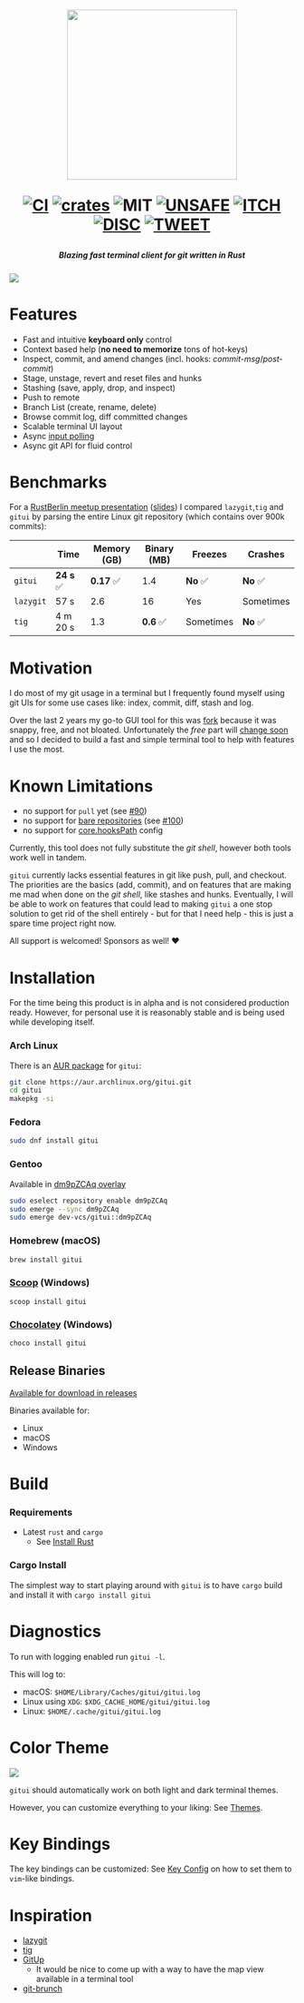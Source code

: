 <h1 align="center">
<img width="300px" src="assets/logo.png" />

[![CI][s0]][l0] [![crates][s1]][l1] ![MIT][s2] [![UNSAFE][s3]][l3] [![ITCH][s4]][l4] [![DISC][s5]][l5] [![TWEET][s6]][l6]

</h1>

[s0]: https://github.com/extrawurst/gitui/workflows/CI/badge.svg
[l0]: https://github.com/extrawurst/gitui/actions
[s1]: https://img.shields.io/crates/v/gitui.svg
[l1]: https://crates.io/crates/gitui
[s2]: https://img.shields.io/badge/license-MIT-blue.svg
[s3]: https://img.shields.io/badge/unsafe-forbidden-success.svg
[l3]: https://github.com/rust-secure-code/safety-dance/
[s4]: https://img.shields.io/badge/itch.io-ok-green
[l4]: https://extrawurst.itch.io/gitui
[s5]: https://img.shields.io/discord/723083834811220028.svg?logo=chat
[l5]: https://discord.gg/7TGFfuq
[s6]: https://img.shields.io/twitter/follow/extrawurst?label=follow&style=social
[l6]: https://twitter.com/intent/follow?screen_name=extrawurst

<h5 align="center">Blazing fast terminal client for git written in Rust</h1>

![](assets/demo.gif)

# Features

- Fast and intuitive **keyboard only** control
- Context based help (**no need to memorize** tons of hot-keys)
- Inspect, commit, and amend changes (incl. hooks: _commit-msg_/_post-commit_)
- Stage, unstage, revert and reset files and hunks
- Stashing (save, apply, drop, and inspect)
- Push to remote
- Branch List (create, rename, delete)
- Browse commit log, diff committed changes
- Scalable terminal UI layout
- Async [input polling](assets/perf_compare.jpg)
- Async git API for fluid control

# Benchmarks

For a [RustBerlin meetup presentation](https://youtu.be/rpilJV-eIVw?t=5334) ([slides](https://github.com/extrawurst/gitui-presentation)) I compared `lazygit`,`tig` and `gitui` by parsing the entire Linux git repository (which contains over 900k commits):

|           | Time        | Memory (GB) | Binary (MB) | Freezes   | Crashes   |
| --------- | ----------- | ----------- | ----------- | --------- | --------- |
| `gitui`   | **24 s** ✅ | **0.17** ✅ | 1.4         | **No** ✅ | **No** ✅ |
| `lazygit` | 57 s        | 2.6         | 16          | Yes       | Sometimes |
| `tig`     | 4 m 20 s    | 1.3         | **0.6** ✅  | Sometimes | **No** ✅ |

# Motivation

I do most of my git usage in a terminal but I frequently found myself using git UIs for some use cases like: index, commit, diff, stash and log.

Over the last 2 years my go-to GUI tool for this was [fork](https://git-fork.com) because it was snappy, free, and not bloated. Unfortunately the _free_ part will [change soon](https://github.com/ForkIssues/TrackerWin/issues/571) and so I decided to build a fast and simple terminal tool to help with features I use the most.

# Known Limitations

- no support for `pull` yet (see [#90](https://github.com/extrawurst/gitui/issues/90))
- no support for [bare repositories](https://git-scm.com/book/en/v2/Git-on-the-Server-Getting-Git-on-a-Server) (see [#100](https://github.com/extrawurst/gitui/issues/100))
- no support for [core.hooksPath](https://git-scm.com/docs/githooks) config

Currently, this tool does not fully substitute the _git shell_, however both tools work well in tandem.

`gitui` currently lacks essential features in git like push, pull, and checkout. The priorities are the basics (add, commit), and on features that are making me mad when done on the _git shell_, like stashes and hunks. Eventually, I will be able to work on features that could lead to making `gitui` a one stop solution to get rid of the shell entirely - but for that I need help - this is just a spare time project right now.

All support is welcomed! Sponsors as well! ❤️

# Installation

For the time being this product is in alpha and is not considered production ready. However, for personal use it is reasonably stable and is being used while developing itself.

### Arch Linux

There is an [AUR package](https://aur.archlinux.org/packages/gitui/) for `gitui`:

```sh
git clone https://aur.archlinux.org/gitui.git
cd gitui
makepkg -si
```

### Fedora

```sh
sudo dnf install gitui
```

### Gentoo

Available in [dm9pZCAq overlay](https://github.com/gentoo-mirror/dm9pZCAq)

```sh
sudo eselect repository enable dm9pZCAq
sudo emerge --sync dm9pZCAq
sudo emerge dev-vcs/gitui::dm9pZCAq
```

### Homebrew (macOS)

```sh
brew install gitui
```

### [Scoop](https://github.com/ScoopInstaller/Main/blob/master/bucket/gitui.json) (Windows)

```
scoop install gitui
```

### [Chocolatey](https://chocolatey.org/packages/gitui) (Windows)

```
choco install gitui
```

## Release Binaries

[Available for download in releases](https://github.com/extrawurst/gitui/releases)

Binaries available for:

- Linux
- macOS
- Windows

# Build

### Requirements

- Latest `rust` and `cargo`
  - See [Install Rust](https://www.rust-lang.org/tools/install)

### Cargo Install

The simplest way to start playing around with `gitui` is to have `cargo` build and install it with `cargo install gitui`

# Diagnostics

To run with logging enabled run `gitui -l`.

This will log to:

- macOS: `$HOME/Library/Caches/gitui/gitui.log`
- Linux using `XDG`: `$XDG_CACHE_HOME/gitui/gitui.log`
- Linux: `$HOME/.cache/gitui/gitui.log`

# Color Theme

![](assets/light-theme.png)

`gitui` should automatically work on both light and dark terminal themes.

However, you can customize everything to your liking: See [Themes](THEMES.md).

# Key Bindings

The key bindings can be customized: See [Key Config](KEY_CONFIG.md) on how to set them to `vim`-like bindings.

# Inspiration

- [lazygit](https://github.com/jesseduffield/lazygit)
- [tig](https://github.com/jonas/tig)
- [GitUp](https://github.com/git-up/GitUp)
  - It would be nice to come up with a way to have the map view available in a terminal tool
- [git-brunch](https://github.com/andys8/git-brunch)
